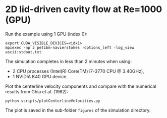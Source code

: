 # 2D lid-driven cavity flow at Re=1000 (GPU)

Run the example using 1 GPU (index 0):

```
export CUDA_VISIBLE_DEVICES=<idx1>
mpiexec -np 2 petibm-navierstokes -options_left -log_view ascii:stdout.txt
```

The simulation completes in less than 2 minutes when using:
- 2 CPU processes (Intel(R) Core(TM) i7-3770 CPU @ 3.40GHz),
- 1 NVIDIA K40 GPU device.

Plot the centerline velocity components and compare with the numerical results
from Ghia et al. (1982):

```
python scripts/plotCenterlineVelocities.py
```

The plot is saved in the sub-folder `figures` of the simulation directory.
